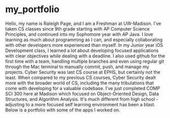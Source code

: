 # my_portfolio
Hello, my name is Raleigh Page, and I am a Freshman at UW-Madison. 
I've taken CS classes since 9th grade starting with AP Computer Science Principles, and continued into my Sophomore year with AP Java. I love learning as much about programming as I can, and especially collaborating with other developers more experienced than myself. In my Junior year iOS Development class, I learned a lot about developing focused applications with clear objectives while dealing with a deadline. I also used github for the first time with a team, handling multiple branches and even using regular git through the Mac terminal to manually commit, push, and manage my projects. Cyber Security was last CS course at EPHS, but certainly not the least. When compared to my previous CS courses, Cyber Security dealt more with the broader world of CS, including the many tribulations that come with developing for a valuable codebase. 
I've just completed COMP SCI 300 here at Madison which focused on Object-Oriented Design, Data Structures, and Algorithm Analysis. It's much different from high school - adjusting to a more focused self learning environment has been a blast.
Below is a portfolio with some of the apps I worked on.
